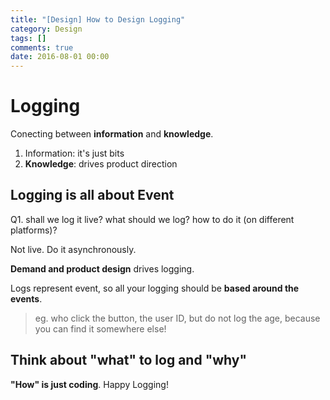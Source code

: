 ```yaml
---
title: "[Design] How to Design Logging"
category: Design
tags: []
comments: true
date: 2016-08-01 00:00
---
```



# Logging

Conecting between **information** and **knowledge**.

1. Information: it's just bits
2. **Knowledge**: drives product direction

## Logging is all about Event

Q1. shall we log it live? what should we log? how to do it (on different platforms)?

Not live. Do it asynchronously.

**Demand and product design** drives logging.

Logs represent event, so all your logging should be **based around the events**.

> eg. who click the button, the user ID, but do not log the age, because you can find it somewhere else!

## Think about "what" to log and "why"

**"How" is just coding**. Happy Logging!
